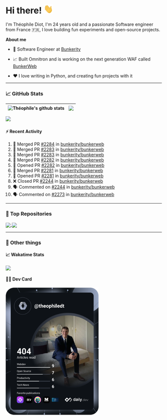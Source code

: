 # Hi there! <img src="./wave.gif" width="30px" height="30px" />

I'm Théophile Diot, I'm 24 years old and a passionate Software engineer from France 🇫🇷, I love building fun experiments and open-source projects.

**About me**

- 💼 Software Engineer at [Bunkerity](https://www.bunkerity.com/)

- 📈 Built Omnitron and is working on the next generation WAF called [BunkerWeb](https://www.bunkerweb.io)

- ❤️ I love writing in Python, and creating fun projects with it

---

### 📈 GitHub Stats

| <img align="center" src="https://github-readme-stats.vercel.app/api?username=TheophileDiot&show_icons=true&include_all_commits=true&theme=algolia&hide_border=true&rank_icon=github" alt="Théophile's github stats" /> | <img align="center" src="https://github-readme-stats.vercel.app/api/top-langs/?username=TheophileDiot&layout=compact&theme=algolia&hide_border=true" /> |
| ---------------------------------------------------------------------------------------------------------------------------------------------------------------------------------------------------------------------- | ------------------------------------------------------------------------------------------------------------------------------------------------------- |

![](https://github-readme-activity-graph.vercel.app/graph?username=TheophileDiot&theme=tokyo-night)

#### :zap: Recent Activity

<!--START_SECTION:activity-->
1. 🎉 Merged PR [#2284](https://github.com/bunkerity/bunkerweb/pull/2284) in [bunkerity/bunkerweb](https://github.com/bunkerity/bunkerweb)
2. 🎉 Merged PR [#2283](https://github.com/bunkerity/bunkerweb/pull/2283) in [bunkerity/bunkerweb](https://github.com/bunkerity/bunkerweb)
3. 🎉 Merged PR [#2283](https://github.com/bunkerity/bunkerweb/pull/2283) in [bunkerity/bunkerweb](https://github.com/bunkerity/bunkerweb)
4. 🎉 Merged PR [#2282](https://github.com/bunkerity/bunkerweb/pull/2282) in [bunkerity/bunkerweb](https://github.com/bunkerity/bunkerweb)
5. 💪 Opened PR [#2282](https://github.com/bunkerity/bunkerweb/pull/2282) in [bunkerity/bunkerweb](https://github.com/bunkerity/bunkerweb)
6. 🎉 Merged PR [#2281](https://github.com/bunkerity/bunkerweb/pull/2281) in [bunkerity/bunkerweb](https://github.com/bunkerity/bunkerweb)
7. 💪 Opened PR [#2281](https://github.com/bunkerity/bunkerweb/pull/2281) in [bunkerity/bunkerweb](https://github.com/bunkerity/bunkerweb)
8. ❌ Closed PR [#2244](https://github.com/bunkerity/bunkerweb/pull/2244) in [bunkerity/bunkerweb](https://github.com/bunkerity/bunkerweb)
9. 🗣 Commented on [#2244](https://github.com/bunkerity/bunkerweb/pull/2244#issuecomment-2880359482) in [bunkerity/bunkerweb](https://github.com/bunkerity/bunkerweb)
10. 🗣 Commented on [#2273](https://github.com/bunkerity/bunkerweb/pull/2273#issuecomment-2880343480) in [bunkerity/bunkerweb](https://github.com/bunkerity/bunkerweb)
<!--END_SECTION:activity-->

---

### 🔧 Top Repositories

<a href="https://github.com/bunkerity/bunkerweb">
  <img align="center" src="https://github-readme-stats.vercel.app/api/pin/?username=Bunkerity&repo=bunkerweb&theme=algolia" />
</a>
<a href="https://github.com/TheophileDiot/Omnitron">
  <img align="center" src="https://github-readme-stats.vercel.app/api/pin/?username=TheophileDiot&repo=Omnitron&theme=algolia" />
</a>

---

### 🎉 Other things

#### 📈 Wakatime Stats

<a href="https://wakatime.com/@theophile_bunkerity">
  <img align="center" src="https://github-readme-stats.vercel.app/api/wakatime?username=3aa5ce41-c253-43d9-8441-a721e446a45f&layout=compact&theme=algolia" />
</a>

#### 👨‍💻 Dev Card

<a href="https://app.daily.dev/TheophileDt">
  <img src="./devcard.svg" width="300" alt="Théophile Diot's Dev Card"/>
</a>
